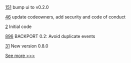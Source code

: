 
[151](https://github.com/hyperledger-labs/firefly/pull/151) bump ui to v0.2.0

[46](https://github.com/hyperledger-labs/firefly-ui/pull/46) update codeowners, add security and code of conduct

[2](https://github.com/hyperledger-labs/firefly-tokens-erc1155/pull/2) Initial code

[896](https://github.com/hyperledger/grid/pull/896) BACKPORT 0.2: Avoid duplicate events

[31](https://github.com/hyperledger-labs/business-partner-agent-chart/pull/31) New version 0.8.0


[See more >>>](https://start-here.hyperledger.org/pull-requests)
